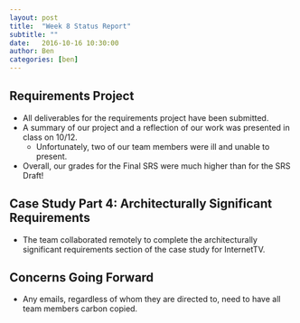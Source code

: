 ```yaml
---
layout: post
title:  "Week 8 Status Report"
subtitle: ""
date:   2016-10-16 10:30:00
author: Ben
categories: [ben]
---
```


## Requirements Project

* All deliverables for the requirements project have been submitted.
* A summary of our project and a reflection of our work was presented in class on 10/12.
  * Unfortunately, two of our team members were ill and unable to present.
* Overall, our grades for the Final SRS were much higher than for the SRS Draft!

## Case Study Part 4: Architecturally Significant Requirements

* The team collaborated remotely to complete the architecturally significant requirements section of the case study for InternetTV.

## Concerns Going Forward

* Any emails, regardless of whom they are directed to, need to have all team members carbon copied.
